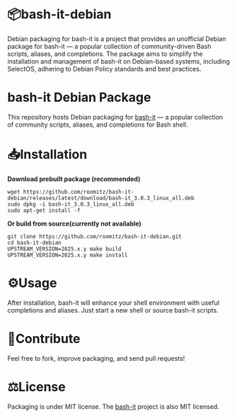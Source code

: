 # 📦bash-it-debian
Debian packaging for bash-it is a project that provides an unofficial Debian package for bash-it — a popular collection of community-driven Bash scripts, aliases, and completions. The package aims to simplify the installation and management of bash-it on Debian-based systems, including SelectOS, adhering to Debian Policy standards and best practices.
# bash-it Debian Package
This repository hosts Debian packaging for [bash-it](https://github.com/Bash-it/bash-it) — a popular collection of community scripts, aliases, and completions for Bash shell.
# 📥Installation
**Download prebuilt package (recommended)**
```
wget https://github.com/roomitz/bash-it-debian/releases/latest/download/bash-it_3.0.3_linux_all.deb
sudo dpkg -i bash-it_3.0.3_linux_all.deb
sudo apt-get install -f
```
**Or build from source(currently not available)**
```
git clone https://github.com/roomitz/bash-it-debian.git
cd bash-it-debian
UPSTREAM_VERSION=2025.x.y make build
UPSTREAM_VERSION=2025.x.y make install
```
# ⚙️Usage
After installation, bash-it will enhance your shell environment with useful completions and aliases. Just start a new shell or source bash-it scripts.
# 🤝Contribute
Feel free to fork, improve packaging, and send pull requests!

# ⚖️License
Packaging is under MIT license. The [bash-it](https://github.com/Bash-it/bash-it) project is also MIT licensed.
